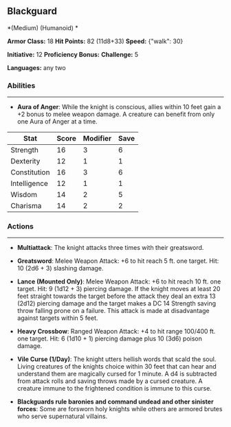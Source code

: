 ## Blackguard
*(Medium) (Humanoid) *

**Armor Class:** 18
**Hit Points:** 82 (11d8+33)
**Speed:** {"walk": 30}

**Initiative:** 12
**Proficiency Bonus:**
**Challenge:** 5

**Languages:** any two

### Abilities
 --- 
- **Aura of Anger**: While the knight is conscious, allies within 10 feet gain a +2 bonus to melee weapon damage. A creature can benefit from only one Aura of Anger at a time.



| Stat | Score | Modifier | Save |
| ---- | ---- | ---- | ---- |
| Strength | 16 | 3 | 6 |
| Dexterity | 12 | 1 | 1 |
| Constitution | 16 | 3 | 6 |
| Intelligence | 12 | 1 | 1 |
| Wisdom | 14 | 2 | 5 |
| Charisma | 14 | 2 | 2 |

### Actions
 --- 
- **Multiattack**: The knight attacks three times with their greatsword.

- **Greatsword**: Melee Weapon Attack: +6 to hit  reach 5 ft.  one target. Hit: 10 (2d6 + 3) slashing damage.

- **Lance (Mounted Only)**: Melee Weapon Attack: +6 to hit  reach 10 ft.  one target. Hit: 9 (1d12 + 3) piercing damage. If the knight moves at least 20 feet straight towards the target before the attack  they deal an extra 13 (2d12) piercing damage  and the target makes a DC 14 Strength saving throw  falling prone on a failure. This attack is made at disadvantage against targets within 5 feet.

- **Heavy Crossbow**: Ranged Weapon Attack: +4 to hit  range 100/400 ft.  one target. Hit: 6 (1d10 + 1) piercing damage plus 10 (3d6) poison damage.

- **Vile Curse (1/Day)**: The knight utters hellish words that scald the soul. Living creatures of the knights choice within 30 feet that can hear and understand them are magically cursed for 1 minute. A d4 is subtracted from attack rolls and saving throws made by a cursed creature. A creature immune to the frightened condition is immune to this curse.

- **Blackguards rule baronies and command undead and other sinister forces**: Some are forsworn holy knights  while others are armored brutes who serve supernatural villains.

